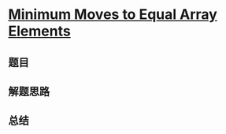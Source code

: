 # [Minimum Moves to Equal Array Elements](https://leetcode.com/problems/minimum-moves-to-equal-array-elements/)

## 题目


## 解题思路


## 总结


